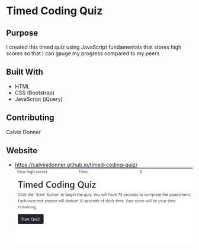 # Timed Coding Quiz


## Purpose
I created this timed quiz using JavaScript fundamentals that stores high scores so that I can gauge my progress compared to my peers

## Built With
* HTML 
* CSS (Bootstrap)
* JavaScript (jQuery)

## Contributing
Calvin Donner

## Website
* https://calvinjdonner.github.io/timed-coding-quiz/
![](quiz/images/Timed-Quiz-Screenshot.png)
